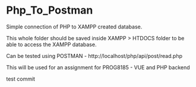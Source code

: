 # Php_To_Postman

Simple connection of PHP to XAMPP created database.

This whole folder should be saved inside XAMPP > HTDOCS folder to be able to access the XAMPP database.

Can be tested using POSTMAN - http://localhost/php/api/post/read.php

This will be used for an assignment for PROG8185 - VUE and PHP backend

test commit
